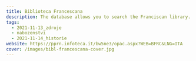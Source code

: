 ```yaml
---
title: Biblioteca Francescana
description: The database allows you to search the Franciscan library. Some functions may be limited by the need to register.
tags:
  - 2021-11-13_zdroje
  - nabozenstvi
  - 2021-11-14_historie
website: https://pprn.infoteca.it/bw5ne3/opac.aspx?WEB=BFRC&LNG=ITA
cover: /images/bibl-francescana-cover.jpg
---
```

